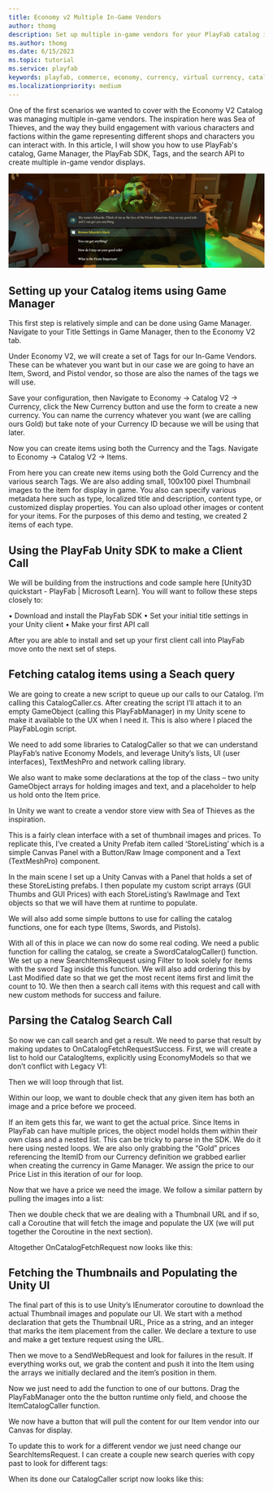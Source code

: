 ```yaml
---
title: Economy v2 Multiple In-Game Vendors
author: thomg
description: Set up multiple in-game vendors for your PlayFab catalog in Unity
ms.author: thomg
ms.date: 6/15/2023
ms.topic: tutorial
ms.service: playfab
keywords: playfab, commerce, economy, currency, virtual currency, catalog, Unity
ms.localizationpriority: medium
---
```


One of the first scenarios we wanted to cover with the Economy V2 Catalog was managing multiple in-game vendors. The inspiration here was Sea of Thieves, and the way they build engagement with various characters and factions within the game representing different shops and characters you can interact with. In this article, I will show you how to use PlayFab's catalog, Game Manager, the PlayFab SDK, Tags, and the search API to create multiple in-game vendor displays.

<div align="center">
    <img src="../media/tutorials/in-game-vendor-sot-hero-image.png">
</div>

## Setting up your Catalog items using Game Manager
This first step is relatively simple and can be done using Game Manager. Navigate to your Title Settings in Game Manager, then to the Economy V2 tab.

Under Economy V2, we will create a set of Tags for our In-Game Vendors. These can be whatever you want but in our case we are going to have an Item, Sword, and Pistol vendor, so those are also the names of the tags we will use.

Save your configuration, then Navigate to Economy -> Catalog V2 -> Currency, click the New Currency button and use the form to create a new currency. You can name the currency whatever you want (we are calling ours Gold) but take note of your Currency ID because we will be using that later.   

Now you can create items using both the Currency and the Tags. 
Navigate to Economy -> Catalog V2 -> Items. 

From here you can create new items using both the Gold Currency and the various search Tags. We are also adding small, 100x100 pixel Thumbnail images to the item for display in game. You also can specify various metadata here such as type, localized title and description, content type, or customized display properties. You can also upload other images or content for your items. 
For the purposes of this demo and testing, we created 2 items of each type.

## Using the PlayFab Unity SDK to make a Client Call
We will be building from the instructions and code sample here [Unity3D quickstart - PlayFab | Microsoft Learn]. You will want to follow these steps closely to:

•	Download and install the PlayFab SDK
•	Set your initial title settings in your Unity client
•	Make your first API call

After you are able to install and set up your first client call into PlayFab move onto the next set of steps.

## Fetching catalog items using a Seach query
We are going to create a new script to queue up our calls to our Catalog. I’m calling this CatalogCaller.cs. After creating the script I’ll attach it to an empty GameObject (calling this PlayFabManager) in my Unity scene to make it available to the UX when I need it. This is also where I placed the PlayFabLogin script.

We need to add some libraries to CatalogCaller so that we can understand PlayFab’s native Economy Models, and leverage Unity’s lists, UI (user interfaces), TextMeshPro and network calling library.

We also want to make some declarations at the top of the class – two unity GameObject arrays for holding images and text, and a placeholder to help us hold onto the Item price. 

In Unity we want to create a vendor store view with Sea of Thieves as the inspiration.

This is a fairly clean interface with a set of thumbnail images and prices. To replicate this, I’ve created a Unity Prefab item called ‘StoreListing’ which is a simple Canvas Panel with a Button/Raw Image component and a Text (TextMeshPro) component.

In the main scene I set up a Unity Canvas with a Panel that holds a set of these StoreListing prefabs. I then populate my custom script arrays (GUI Thumbs and GUI Prices) with each StoreListing’s RawImage and Text objects so that we will have them at runtime to populate.

We will also add some simple buttons to use for calling the catalog functions, one for each type (Items, Swords, and Pistols).

With all of this in place we can now do some real coding. We need a public function for calling the catalog, se create a SwordCatalogCaller() function. We set up a new SearchItemsRequest using Filter to look solely for items with the sword Tag inside this function. We will also add ordering this by Last Modified date so that we get the most recent items first and limit the count to 10. 
We then then a search call items with this request and call with new custom methods for success and failure.

## Parsing the Catalog Search Call
So now we can call search and get a result. We need to parse that result by making updates to OnCatalogFetchRequestSuccess. First, we will create a list to hold our CatalogItems, explicitly using EconomyModels so that we don’t conflict with Legacy V1:

Then we will loop through that list.

Within our loop, we want to double check that any given item has both an image and a price before we proceed.

If an item gets this far, we want to get the actual price. Since Items in PlayFab can have multiple prices, the object model holds them within their own class and a nested list. This can be tricky to parse in the SDK. We do it here using nested loops. We are also only grabbing the “Gold” prices referencing the ItemID from our Currency definition we grabbed earlier when creating the currency in Game Manager. We assign the price to our Price List in this iteration of our for loop.

Now that we have a price we need the image. We follow a similar pattern by pulling the images into a list:

Then we double check that we are dealing with a Thumbnail URL and if so, call a Coroutine that will fetch the image and populate the UX (we will put together the Coroutine in the next section). 

Altogether OnCatalogFetchRequest now looks like this:

## Fetching the Thumbnails and Populating the Unity UI

The final part of this is to use Unity’s IEnumerator coroutine to download the actual Thumbnail images and populate our UI. We start with a method declaration that gets the Thumbnail URL, Price as a string, and an integer that marks the item placement from the caller. We declare a texture to use and make a get texture request using the URL.

Then we move to a SendWebRequest and look for failures in the result. If everything works out, we grab the content and push it into the Item using the arrays we initially declared and the item’s position in them. 

Now we just need to add the function to one of our buttons. Drag the PlayFabManager onto the the button runtime only field, and choose the ItemCatalogCaller function. 

We now have a button that will pull the content for our Item vendor into our Canvas for display. 

To update this to work for a different vendor we just need change our SearchItemsRequest. I can create a couple new search queries with copy past to look for different tags:

When its done our CatalogCaller script now looks like this:









